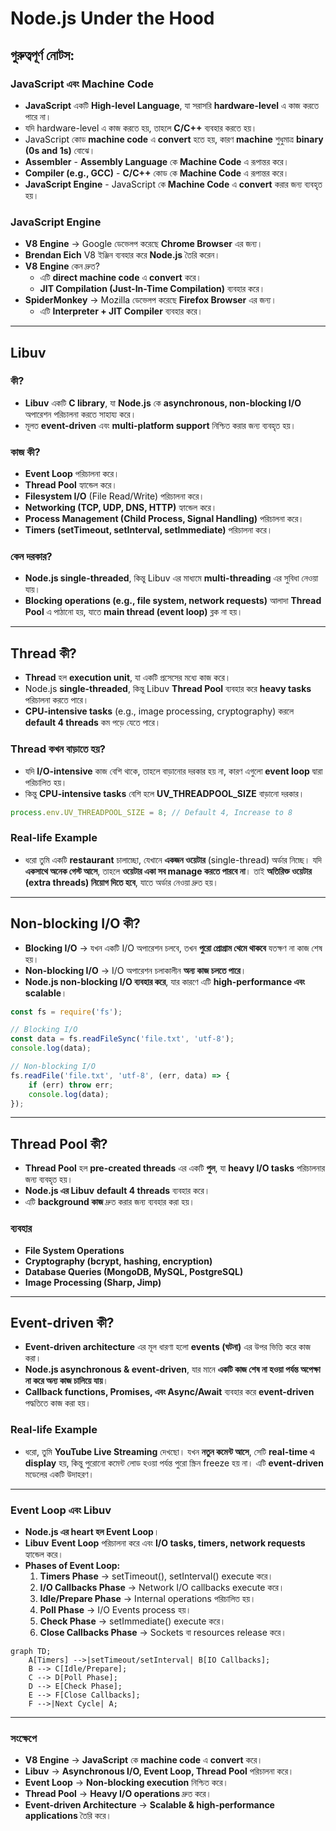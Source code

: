 # Node.js Under the Hood

## গুরুত্বপূর্ণ নোটস:

### JavaScript এবং Machine Code
- **JavaScript** একটি **High-level Language**, যা সরাসরি **hardware-level** এ কাজ করতে পারে না। 
- যদি hardware-level এ কাজ করতে হয়, তাহলে **C/C++** ব্যবহার করতে হয়।
- JavaScript কোড **machine code** এ **convert** হতে হয়, কারণ **machine** শুধুমাত্র **binary (0s and 1s)** বোঝে।
- **Assembler** - **Assembly Language** কে **Machine Code** এ রূপান্তর করে।
- **Compiler (e.g., GCC)** - **C/C++** কোড কে **Machine Code** এ রূপান্তর করে।
- **JavaScript Engine** - JavaScript কে **Machine Code** এ **convert** করার জন্য ব্যবহৃত হয়।

### JavaScript Engine
- **V8 Engine** → Google ডেভেলপ করেছে **Chrome Browser** এর জন্য।
- **Brendan Eich** V8 ইঞ্জিন ব্যবহার করে **Node.js** তৈরি করেন।
- **V8 Engine** কেন দ্রুত?
  - এটি **direct machine code** এ **convert** করে।
  - **JIT Compilation (Just-In-Time Compilation)** ব্যবহার করে।
- **SpiderMonkey** → Mozilla ডেভেলপ করেছে **Firefox Browser** এর জন্য।
  - এটি **Interpreter + JIT Compiler** ব্যবহার করে।

---

## Libuv

### কী?
- **Libuv** একটি **C library**, যা **Node.js** কে **asynchronous, non-blocking I/O** অপারেশন পরিচালনা করতে সাহায্য করে।
- মূলত **event-driven** এবং **multi-platform support** নিশ্চিত করার জন্য ব্যবহৃত হয়।

### কাজ কী?
- **Event Loop** পরিচালনা করে।
- **Thread Pool** হ্যান্ডেল করে।
- **Filesystem I/O** (File Read/Write) পরিচালনা করে।
- **Networking (TCP, UDP, DNS, HTTP)** হ্যান্ডেল করে।
- **Process Management (Child Process, Signal Handling)** পরিচালনা করে।
- **Timers (setTimeout, setInterval, setImmediate)** পরিচালনা করে।

### কেন দরকার?
- **Node.js single-threaded**, কিন্তু Libuv এর মাধ্যমে **multi-threading** এর সুবিধা নেওয়া যায়।
- **Blocking operations (e.g., file system, network requests)** আলাদা **Thread Pool** এ পাঠানো হয়, যাতে **main thread (event loop)** ব্লক না হয়।

---

## Thread কী?
- **Thread** হল **execution unit**, যা একটি প্রসেসের মধ্যে কাজ করে।
- Node.js **single-threaded**, কিন্তু Libuv **Thread Pool** ব্যবহার করে **heavy tasks** পরিচালনা করতে পারে।
- **CPU-intensive tasks** (e.g., image processing, cryptography) করলে **default 4 threads** কম পড়ে যেতে পারে।

### Thread কখন বাড়াতে হয়?
- যদি **I/O-intensive** কাজ বেশি থাকে, তাহলে বাড়ানোর দরকার হয় না, কারণ এগুলো **event loop** দ্বারা পরিচালিত হয়।
- কিন্তু **CPU-intensive tasks** বেশি হলে **UV_THREADPOOL_SIZE** বাড়ানো দরকার।

```js
process.env.UV_THREADPOOL_SIZE = 8; // Default 4, Increase to 8
```

### Real-life Example
- ধরো তুমি একটি **restaurant** চালাচ্ছো, যেখানে **একজন ওয়েটার** (single-thread) অর্ডার নিচ্ছে। যদি **একসাথে অনেক গেস্ট আসে**, তাহলে **ওয়েটার একা সব manage করতে পারবে না**। তাই **অতিরিক্ত ওয়েটার (extra threads) নিয়োগ দিতে হবে**, যাতে অর্ডার নেওয়া দ্রুত হয়।

---

## Non-blocking I/O কী?
- **Blocking I/O** → যখন একটি I/O অপারেশন চলবে, তখন **পুরো প্রোগ্রাম থেমে থাকবে** যতক্ষণ না কাজ শেষ হয়।
- **Non-blocking I/O** → I/O অপারেশন চলাকালীন **অন্য কাজ চলতে পারে**।
- **Node.js non-blocking I/O ব্যবহার করে**, যার কারণে এটি **high-performance এবং scalable**।

```js
const fs = require('fs');

// Blocking I/O
const data = fs.readFileSync('file.txt', 'utf-8');
console.log(data);

// Non-blocking I/O
fs.readFile('file.txt', 'utf-8', (err, data) => {
    if (err) throw err;
    console.log(data);
});
```

---

## Thread Pool কী?
- **Thread Pool** হল **pre-created threads** এর একটি **পুল**, যা **heavy I/O tasks** পরিচালনার জন্য ব্যবহৃত হয়।
- **Node.js এর Libuv** **default 4 threads** ব্যবহার করে।
- এটি **background কাজ** দ্রুত করার জন্য ব্যবহার করা হয়।

### ব্যবহার
- **File System Operations**
- **Cryptography (bcrypt, hashing, encryption)**
- **Database Queries (MongoDB, MySQL, PostgreSQL)**
- **Image Processing (Sharp, Jimp)**

---

## Event-driven কী?
- **Event-driven architecture** এর মূল ধারণা হলো **events (ঘটনা)** এর উপর ভিত্তি করে কাজ করা।
- **Node.js asynchronous & event-driven**, যার মানে **একটি কাজ শেষ না হওয়া পর্যন্ত অপেক্ষা না করে অন্য কাজ চালিয়ে যায়**।
- **Callback functions, Promises, এবং Async/Await** ব্যবহার করে **event-driven** পদ্ধতিতে কাজ করা হয়।

### Real-life Example
- ধরো, তুমি **YouTube Live Streaming** দেখছো। যখন **নতুন কমেন্ট আসে**, সেটি **real-time এ display** হয়, কিন্তু পুরোনো কমেন্ট লোড হওয়া পর্যন্ত পুরো স্ক্রিন freeze হয় না। এটি **event-driven** মডেলের একটি উদাহরণ।

---

### Event Loop এবং Libuv
- **Node.js এর heart হল Event Loop**।
- **Libuv** **Event Loop** পরিচালনা করে এবং **I/O tasks, timers, network requests** হ্যান্ডেল করে।
- **Phases of Event Loop:**
  1. **Timers Phase** → setTimeout(), setInterval() execute করে।
  2. **I/O Callbacks Phase** → Network I/O callbacks execute করে।
  3. **Idle/Prepare Phase** → Internal operations পরিচালিত হয়।
  4. **Poll Phase** → I/O Events process হয়।
  5. **Check Phase** → setImmediate() execute করে।
  6. **Close Callbacks Phase** → Sockets বা resources release করে।

```mermaid
graph TD;
    A[Timers] -->|setTimeout/setInterval| B[IO Callbacks];
    B --> C[Idle/Prepare];
    C --> D[Poll Phase];
    D --> E[Check Phase];
    E --> F[Close Callbacks];
    F -->|Next Cycle| A;
```

---

### সংক্ষেপে
- **V8 Engine** → **JavaScript** কে **machine code** এ **convert** করে।
- **Libuv** → **Asynchronous I/O, Event Loop, Thread Pool** পরিচালনা করে।
- **Event Loop** → **Non-blocking execution** নিশ্চিত করে।
- **Thread Pool** → **Heavy I/O operations** দ্রুত করে।
- **Event-driven Architecture** → **Scalable & high-performance applications** তৈরি করে।

